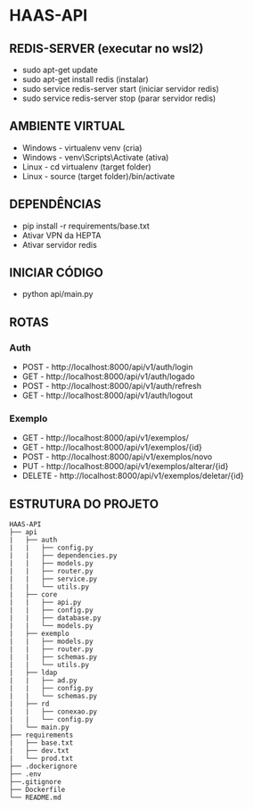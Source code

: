 # HAAS-API

## REDIS-SERVER (executar no wsl2)

- sudo apt-get update
- sudo apt-get install redis (instalar)
- sudo service redis-server start (iniciar servidor redis)
- sudo service redis-server stop (parar servidor redis)

## AMBIENTE VIRTUAL

- Windows - virtualenv venv (cria)
- Windows - venv\Scripts\Activate (ativa)
- Linux - cd virtualenv (target folder)
- Linux - source (target folder)/bin/activate

## DEPENDÊNCIAS

- pip install -r requirements/base.txt
- Ativar VPN da HEPTA
- Ativar servidor redis

## INICIAR CÓDIGO

- python api/main.py

## ROTAS

### Auth

- POST - http://localhost:8000/api/v1/auth/login
- GET - http://localhost:8000/api/v1/auth/logado
- POST - http://localhost:8000/api/v1/auth/refresh
- GET - http://localhost:8000/api/v1/auth/logout

### Exemplo

- GET - http://localhost:8000/api/v1/exemplos/
- GET - http://localhost:8000/api/v1/exemplos/{id}
- POST - http://localhost:8000/api/v1/exemplos/novo
- PUT - http://localhost:8000/api/v1/exemplos/alterar/{id}
- DELETE - http://localhost:8000/api/v1/exemplos/deletar/{id}

## ESTRUTURA DO PROJETO

```
HAAS-API
├── api
|	├── auth
|	|	├── config.py
|	|	├── dependencies.py
|	|	├── models.py
|	|	├── router.py
|	|	├── service.py
|	|	└── utils.py
|	├── core
|	|	├── api.py
|	|	├── config.py
|	|	├── database.py
|	|	└── models.py
|	├── exemplo
|	|	├── models.py
|	|	├── router.py
|	|	├── schemas.py
|	|	└── utils.py
|	├── ldap
|	|	├── ad.py
|	|	├── config.py
|	|	└── schemas.py
|	├── rd
|	|	├── conexao.py
|	|	└── config.py
|	└── main.py
├── requirements
|	├── base.txt
|	├── dev.txt
|	└── prod.txt
├── .dockerignore
├── .env
├──.gitignore
├── Dockerfile
└── README.md
```

